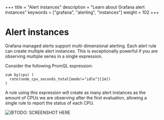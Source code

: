 +++
title = "Alert instances"
description = "Learn about Grafana alert instances"
keywords = ["grafana", "alerting", "instances"]
weight = 102
+++

# Alert instances

Grafana managed alerts support multi-dimensional alerting. Each alert rule can create multiple alert instances. This is exceptionally powerful if you are observing multiple series in a single expression.

Consider the following PromQL expression:

```promql
sum by(cpu) (
  rate(node_cpu_seconds_total{mode!="idle"}[1m])
)
```

A rule using this expression will create as many alert instances as the amount of CPUs we are observing after the first evaluation, allowing a single rule to report the status of each CPU.

![@TODO: SCREENSHOT HERE]()
